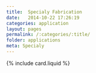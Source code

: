 ```yaml
---
title:  Specialy Fabrication
date:   2014-10-22 17:26:19
categories: application
layout: pages
permalink: /:categories/:title/
folder: applications
meta: Specialy
---
```


{% include card.liquid %}
